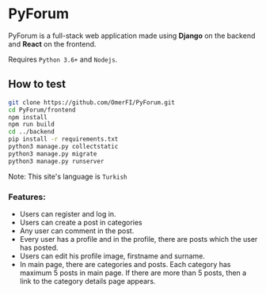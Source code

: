 # PyForum

PyForum is a full-stack web application made using **Django** on the backend and **React** on the frontend.

Requires `Python 3.6+` and `Nodejs`.

## How to test

```bash
git clone https://github.com/OmerFI/PyForum.git
cd PyForum/frontend
npm install
npm run build
cd ../backend
pip install -r requirements.txt
python3 manage.py collectstatic
python3 manage.py migrate
python3 manage.py runserver
```

Note: This site's language is `Turkish`

### Features:

- Users can register and log in.
- Users can create a post in categories
- Any user can comment in the post.
- Every user has a profile and in the profile, there are posts which the user has posted.
- Users can edit his profile image, firstname and surname.
- In main page, there are categories and posts. Each category has maximum 5 posts in main page. If there are more than 5 posts, then a link to the category details page appears.

